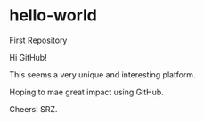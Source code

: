 # hello-world
First Repository

Hi GitHub!

This seems a very unique and interesting platform. 

Hoping to mae great impact using GitHub. 

Cheers!
SRZ.
